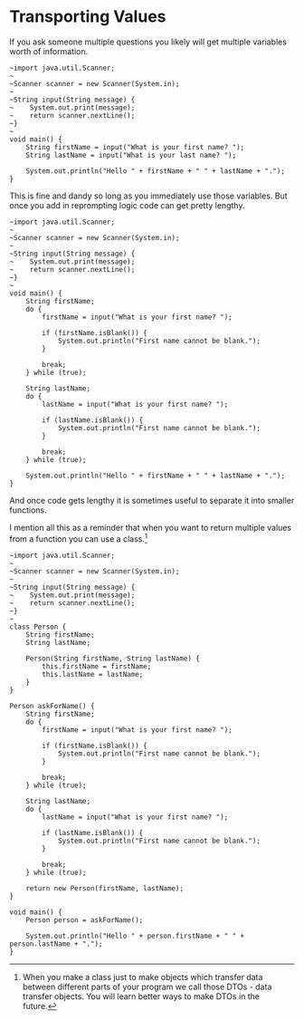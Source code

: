 # Transporting Values

If you ask someone multiple questions you likely will get multiple variables
worth of information.

```java,no_run
~import java.util.Scanner;
~
~Scanner scanner = new Scanner(System.in);
~
~String input(String message) {
~    System.out.print(message);
~    return scanner.nextLine();
~}
~
void main() {
    String firstName = input("What is your first name? ");
    String lastName = input("What is your last name? ");

    System.out.println("Hello " + firstName + " " + lastName + ".");
}
```

This is fine and dandy so long as you immediately use those variables. But once you add in
reprompting logic code can get pretty lengthy.

```java,no_run
~import java.util.Scanner;
~
~Scanner scanner = new Scanner(System.in);
~
~String input(String message) {
~    System.out.print(message);
~    return scanner.nextLine();
~}
~
void main() {
    String firstName;
    do {
        firstName = input("What is your first name? ");

        if (firstName.isBlank()) {
            System.out.println("First name cannot be blank.");
        }

        break;
    } while (true);

    String lastName;
    do {
        lastName = input("What is your first name? ");

        if (lastName.isBlank()) {
            System.out.println("First name cannot be blank.");
        }

        break;
    } while (true);

    System.out.println("Hello " + firstName + " " + lastName + ".");
}
```

And once code gets lengthy it is sometimes useful to separate it into smaller functions.
 
I mention all this as a reminder that when you want to return multiple values from a function
you can use a class.[^dto]

```java,no_run
~import java.util.Scanner;
~
~Scanner scanner = new Scanner(System.in);
~
~String input(String message) {
~    System.out.print(message);
~    return scanner.nextLine();
~}
~
class Person {
    String firstName;
    String lastName;

    Person(String firstName, String lastName) {
        this.firstName = firstName;
        this.lastName = lastName;
    }
}

Person askForName() {
    String firstName;
    do {
        firstName = input("What is your first name? ");
        
        if (firstName.isBlank()) {
            System.out.println("First name cannot be blank.");
        }
        
        break;
    } while (true);

    String lastName;
    do {
        lastName = input("What is your first name? ");

        if (lastName.isBlank()) {
            System.out.println("First name cannot be blank.");
        }

        break;
    } while (true);
    
    return new Person(firstName, lastName);
}

void main() {
    Person person = askForName();

    System.out.println("Hello " + person.firstName + " " + person.lastName + ".");
}
```



[^dto]: When you make a class just to make objects which transfer data between different parts of your program we
call those DTOs - data transfer objects. You will learn better ways to make DTOs in the future.